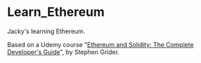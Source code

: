 # Learn_Ethereum

Jacky's learning Ethereum.

Based on a Udemy course "[Ethereum and Solidity: The Complete Developer's Guide](https://www.udemy.com/ethereum-and-solidity-the-complete-developers-guide/)", by Stephen Grider.